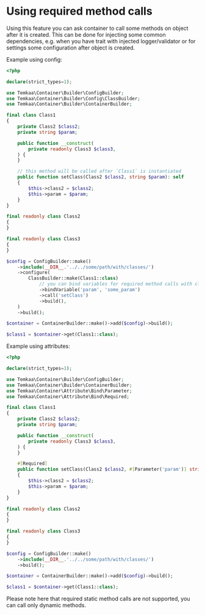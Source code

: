 # Using required method calls

Using this feature you can ask container to call some methods on object after it is created. This can be done for 
injecting some common dependencies, e.g. when you have trait with injected logger/validator or for settings some
configuration after object is created.

Example using config:
```php
<?php

declare(strict_types=1);

use Temkaa\Container\Builder\ConfigBuilder;
use Temkaa\Container\Builder\Config\ClassBuilder;
use Temkaa\Container\Builder\ContainerBuilder;

final class Class1
{
    private Class2 $class2;
    private string $param;

    public function __construct(
        private readonly Class3 $class3,
    ) {
    }

    // this method will be called after `Class1` is instantiated
    public function setClass(Class2 $class2, string $param): self
    {
        $this->class2 = $class2;
        $this->param = $param;
    }
}

final readonly class Class2
{
}

final readonly class Class3
{
}

$config = ConfigBuilder::make()
    ->include(__DIR__.'../../some/path/with/classes/')
    ->configure(
        ClassBuilder::make(Class1::class)
            // you can bind variables for required method calls with class bound variables
            ->bindVariable('param', 'some_param')
            ->call('setClass')
            ->build(),
    )
    ->build();

$container = ContainerBuilder::make()->add($config)->build();

$class1 = $container->get(Class1::class);
```

Example using attributes:
```php
<?php

declare(strict_types=1);

use Temkaa\Container\Builder\ConfigBuilder;
use Temkaa\Container\Builder\ContainerBuilder;
use Temkaa\Container\Attribute\Bind\Parameter;
use Temkaa\Container\Attribute\Bind\Required;

final class Class1
{
    private Class2 $class2;
    private string $param;

    public function __construct(
        private readonly Class3 $class3,
    ) {
    }

    #[Required]
    public function setClass(Class2 $class2, #[Parameter('param')] string $param): self
    {
        $this->class2 = $class2;
        $this->param = $param;
    }
}

final readonly class Class2
{
}

final readonly class Class3
{
}

$config = ConfigBuilder::make()
    ->include(__DIR__.'../../some/path/with/classes/')
    ->build();

$container = ContainerBuilder::make()->add($config)->build();

$class1 = $container->get(Class1::class);
```
Please note here that required static method calls are not  supported, you can call only dynamic methods. 
